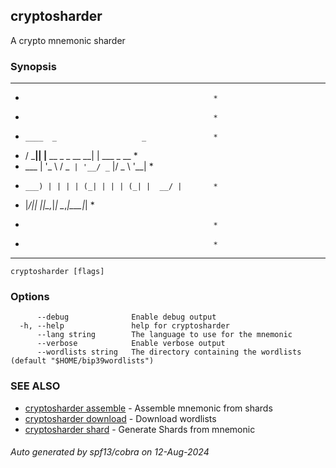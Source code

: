 ## cryptosharder

A crypto mnemonic sharder

### Synopsis

*************************************************
*                                               *
*                                               *
*     ____  _                   _               *
*    / ___|| |__   __ _ _ __ __| | ___ _ __     *
*    \___ \| '_ \ / _` | '__/ _` |/ _ \ '__|    *
*     ___) | | | | (_| | | | (_| |  __/ |       *
*    |____/|_| |_|\__,_|_|  \__,_|\___|_|       *
*                                               *
*                                               *
*************************************************

```
cryptosharder [flags]
```

### Options

```
      --debug              Enable debug output
  -h, --help               help for cryptosharder
      --lang string        The language to use for the mnemonic
      --verbose            Enable verbose output
      --wordlists string   The directory containing the wordlists (default "$HOME/bip39wordlists")
```

### SEE ALSO

* [cryptosharder assemble](cryptosharder_assemble.md)	 - Assemble mnemonic from shards
* [cryptosharder download](cryptosharder_download.md)	 - Download wordlists
* [cryptosharder shard](cryptosharder_shard.md)	 - Generate Shards from mnemonic

###### Auto generated by spf13/cobra on 12-Aug-2024
